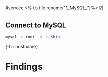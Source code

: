 #service 
<% tp.file.rename("1_MySQL_")%>
☑️

## Connect to MySQL
```bash
mysql -u root -p -h $hip
```
(-h : hostname)



# Findings
